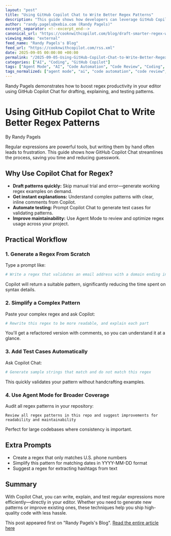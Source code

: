 ```yaml
---
layout: "post"
title: "Using GitHub Copilot Chat to Write Better Regex Patterns"
description: "This guide shows how developers can leverage GitHub Copilot Chat to efficiently write, explain, and test regular expressions. It covers practical techniques for generating patterns, simplifying complex regex, automating test case creation, and improving existing regex for maintainability—all directly within the developer workflow."
author: "randy.pagels@xebia.com (Randy Pagels)"
excerpt_separator: <!--excerpt_end-->
canonical_url: "https://cooknwithcopilot.com/blog/draft-smarter-regex-without-the-headaches.html"
viewing_mode: "external"
feed_name: "Randy Pagels's Blog"
feed_url: "https://cooknwithcopilot.com/rss.xml"
date: 2025-09-05 00:00:00 +00:00
permalink: "/2025-09-05-Using-GitHub-Copilot-Chat-to-Write-Better-Regex-Patterns.html"
categories: ["AI", "Coding", "GitHub Copilot"]
tags: ["Agent Mode", "AI", "Code Automation", "Code Review", "Coding", "Coding Productivity", "Copilot Chat", "Developer Tools", "GitHub Copilot", "Pattern Matching", "Posts", "Programming", "Regex", "Regex Testing", "Regular Expressions", "Software Development"]
tags_normalized: ["agent mode", "ai", "code automation", "code review", "coding", "coding productivity", "copilot chat", "developer tools", "github copilot", "pattern matching", "posts", "programming", "regex", "regex testing", "regular expressions", "software development"]
---
```


Randy Pagels demonstrates how to boost regex productivity in your editor using GitHub Copilot Chat for drafting, explaining, and testing patterns.<!--excerpt_end-->

# Using GitHub Copilot Chat to Write Better Regex Patterns

By Randy Pagels

Regular expressions are powerful tools, but writing them by hand often leads to frustration. This guide shows how GitHub Copilot Chat streamlines the process, saving you time and reducing guesswork.

## Why Use Copilot Chat for Regex?

- **Draft patterns quickly:** Skip manual trial and error—generate working regex examples on demand.
- **Get instant explanations:** Understand complex patterns with clear, inline comments from Copilot.
- **Automate testing:** Prompt Copilot Chat to generate test cases for validating patterns.
- **Improve maintainability:** Use Agent Mode to review and optimize regex usage across your project.

## Practical Workflow

### 1. Generate a Regex From Scratch

Type a prompt like:

```python
# Write a regex that validates an email address with a domain ending in .com, .net, or .org
```

Copilot will return a suitable pattern, significantly reducing the time spent on syntax details.

### 2. Simplify a Complex Pattern

Paste your complex regex and ask Copilot:

```python
# Rewrite this regex to be more readable, and explain each part
```

You'll get a refactored version with comments, so you can understand it at a glance.

### 3. Add Test Cases Automatically

Ask Copilot Chat:

```python
# Generate sample strings that match and do not match this regex
```

This quickly validates your pattern without handcrafting examples.

### 4. Use Agent Mode for Broader Coverage

Audit all regex patterns in your repository:

```
Review all regex patterns in this repo and suggest improvements for readability and maintainability
```

Perfect for large codebases where consistency is important.

## Extra Prompts

- Create a regex that only matches U.S. phone numbers
- Simplify this pattern for matching dates in YYYY-MM-DD format
- Suggest a regex for extracting hashtags from text

## Summary

With Copilot Chat, you can write, explain, and test regular expressions more efficiently—directly in your editor. Whether you need to generate new patterns or improve existing ones, these techniques help you ship high-quality code with less hassle.

This post appeared first on "Randy Pagels's Blog". [Read the entire article here](https://cooknwithcopilot.com/blog/draft-smarter-regex-without-the-headaches.html)
